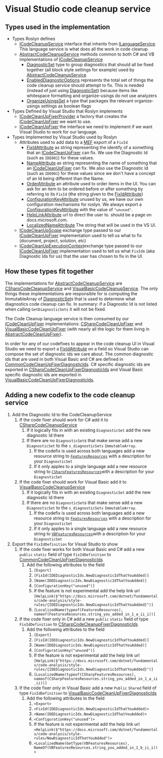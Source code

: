 # Visual Studio code cleanup service

## Types used in the implementation

- Types Roslyn defines
  - [ICodeCleanupService](ICodeCleanupService.cs) interface that inherits from [ILanguageService](../../../../Workspaces/Core/Portable/Workspace/Host/ILanguageService.cs). This language service is what does all the work in code cleanup.
  - [AbstractCodeCleanupService](AbstractCodeCleanupService.cs) methods common to both C# and VB implementations of [ICodeCleanupService](ICodeCleanupService.cs)
    - [DiagnosticSet](DiagnosticSet.cs) type to group diagnostics that should all be fixed together (all block style settings for example) used by [AbstractCodeCleanupService](AbstractCodeCleanupService.cs)
    - [EnabledDiagnosticOptions](EnabledDiagnosticOptions.cs) represents the total set of things the code cleanup service should attempt to fix. This is needed (instead of just using [DiagnosticSet](DiagnosticSet.cs)) because items like whitespace formatting and organize-usings do not use analyzers
    - [OrganizeUsingsSet](OrganizeUsingsSettings.cs) a type that packages the relevant organize-usings settings as boolean flags
- Types Defined by Visual Studio that Roslyn implements
  - [ICodeCleanUpFixerProvider](https://docs.microsoft.com/dotnet/api/microsoft.visualstudio.language.codecleanup.icodecleanupfixerprovider) a factory that creates the [ICodeCleanUpFixer](https://docs.microsoft.com/dotnet/api/microsoft.visualstudio.language.codecleanup.icodecleanupfixer) we want to use.
  - [ICodeCleanUpFixer](https://docs.microsoft.com/dotnet/api/microsoft.visualstudio.language.codecleanup.icodecleanupfixer) the interface we need to implement if we want Visual Studio to work for our language.
- Types Implemented by Visual Studio used by Roslyn
  - Attributes used to add data to a [MEF](https://docs.microsoft.com/dotnet/framework/mef/) export of a `FixId`
    - [FixIdAttribute](https://docs.microsoft.com/dotnet/api/microsoft.visualstudio.language.codecleanup.fixidattribute) as string representing the identify of a something that an [ICodeCleanUpFixer](https://docs.microsoft.com/dotnet/api/microsoft.visualstudio.language.codecleanup.icodecleanupfixer) can fix. We use the Diagnostic Id (such as `IDE001`) for these values.
    - [NameAttribute](https://docs.microsoft.com/dotnet/api/microsoft.visualstudio.utilities.nameattribute) as string representing the name of something that an [ICodeCleanUpFixer](https://docs.microsoft.com/dotnet/api/microsoft.visualstudio.language.codecleanup.icodecleanupfixer) can fix. We also use the Diagnostic Id (such as `IDE001`) for these values since we don't have a concept of an Id being different than the Name.
    - [OrderAttribute](https://docs.microsoft.com/dotnet/api/microsoft.visualstudio.utilities.orderattribute) an attribute used to order items in the UI. You can ask for an item to be ordered before or after something by referring to its `FixId` (the string given to the [FixIdAttribute](https://docs.microsoft.com/dotnet/api/microsoft.visualstudio.language.codecleanup.fixidattribute))
    - [ConfigurationKeyAttribute](https://docs.microsoft.com/dotnet/api/microsoft.visualstudio.language.codecleanup.configurationkeyattribute) unused by us, we have our own configuration mechanisms for roslyn. We always export a [ConfigurationKeyAttribute](https://docs.microsoft.com/dotnet/api/microsoft.visualstudio.language.codecleanup.configurationkeyattribute) with the value of `"unused"`.
    - [HelpLinkAttribute](https://docs.microsoft.com/dotnet/api/microsoft.visualstudio.language.codecleanup.helplinkattribute) url to direct the user to. should be a page on docs.microsoft.com.
    - [LocalizedNameAttribute](https://docs.microsoft.com/dotnet/api/microsoft.visualstudio.utilities.localizednameattribute) The string that will be used in the VS UI.
  - [ICodeCleanUpScope](https://docs.microsoft.com/dotnet/api/microsoft.visualstudio.language.codecleanup.icodecleanupscope) exchange type passed to our [ICodeCleanUpFixer](https://docs.microsoft.com/dotnet/api/microsoft.visualstudio.language.codecleanup.icodecleanupfixer) implementation used to tell us what to fix (document, project, solution, etc)
  - [ICodeCleanUpExecutionContext](https://docs.microsoft.com/dotnet/api/microsoft.visualstudio.language.codecleanup.icodecleanupexecutioncontext)exchange type passed to our [ICodeCleanUpFixer](https://docs.microsoft.com/dotnet/api/microsoft.visualstudio.language.codecleanup.icodecleanupfixer) implementation used to tell us what `FixId`s (aka Diagnostic Ids for us) that the user has chosen to fix in the UI.

## How these types fit together

The implementations for [AbstractCodeCleanupService](AbstractCodeCleanupService.cs) are [CSharpCodeCleanupService](../../../CSharp/Portable/CodeCleanup/CSharpCodeCleanupService.cs) and [VisualBasicCodeCleanupService](../../../VisualBasic/Portable/CodeCleanup/VisualBasicCodeCleanupService.vb). The only things these implementations are responsible for is computing the ImmutableArray of [DiagnosticSet](DiagnosticSet.cs)s that is used to determine what diagnostics code cleanup can fix. In summary: if a Diagnostic Id is not listed when calling `GetDiagnosticSets` it will not be fixed.

The Code Cleanup language service is then consumed by our [ICodeCleanUpFixer](https://docs.microsoft.com/dotnet/api/microsoft.visualstudio.language.codecleanup.icodecleanupfixer) implementations: [CSharpCodeCleanUpFixer](../../../../VisualStudio/CSharp/Impl/LanguageService/CSharpCodeCleanupFixer.cs) and [VisualBasicCodeCleanUpFixer](../../../../VisualStudio/VisualBasic/Impl/LanguageService/VisualBasicCodeCleanupFixer.vb) (with nearly all the logic for them living in [AbstractCodeCleanUpFixer](../../../../VisualStudio/Core/Def/Implementation/CodeCleanup/AbstractCodeCleanUpFixer.cs)).

In order for any of our codefixes to appear in the code cleanup UI in Visual Studio  we need to export a [FixIdAttribute](https://docs.microsoft.com/dotnet/api/microsoft.visualstudio.language.codecleanup.fixidattribute) on a field so Visual Studio can compose the set of diagnostic ids we care about. The common diagnostic ids that are used in both Visual Basic and C# are defined in [CommonCodeCleanUpFixerDiagnosticIds](../../../../VisualStudio/Core/Def/Implementation/CodeCleanup/CommonCodeCleanUpFixerDiagnosticIds.cs). C# specific diagnostic ids are exported in [CSharpCodeCleanUpFixerDiagnosticIds](../../../../VisualStudio/CSharp/Impl/LanguageService/CSharpCodeCleanupFixerDiagnosticIds.cs) and Visual Basic specific diagnostic ids are exported in [VisualBasicCodeCleanUpFixerDiagnosticIds](../../../../VisualStudio/VisualBasic/Impl/LanguageService/VisualBasicCodeCleanupFixerDiagnosticIds.vb).

## Adding a new codefix to the code cleanup service

1. Add the Diagnostic Id to the CodeCleanupService
    1. If the code fixer should work for C# add it to [CSharpCodeCleanupService](../../../CSharp/Portable/CodeCleanup/CSharpCodeCleanupService.cs#L22)
        1. If it logically fits in with an existing `DiagnosticSet` add the new diagnostic Id there
        1. If there are no `DiagnosticSet`s that make sense add a new `DiagnosticSet` to the `s_diagnosticSets` `ImmutableArray`.
            1. If the codefix is used across both languages add a new resource string to [`FeaturesResources`](../FeaturesResources.resx) with a description for your `DiagnosticSet`
            1. If it only apples to a single language add a new resource string to [`CSharpFeaturesResources`](../../../CSharp/Portable/CSharpFeaturesResources.resx)with a description for your `DiagnosticSet`
    1. If the code fixer should work for Visual Basic add it to [VisualBasicCodeCleanupService](../../../VisualBasic/Portable/CodeCleanup/VisualBasicCodeCleanupService.vb#L21)
        1. If it logically fits in with an existing `DiagnosticSet` add the new diagnostic Id there
        1. If there are no `DiagnosticSet`s that make sense add a new `DiagnosticSet` to the `s_diagnosticSets` `ImmutableArray`.
            1. If the codefix is used across both languages add a new resource string to [`FeaturesResources`](../FeaturesResources.resx) with a description for your `DiagnosticSet`
            1. If it only apples to a single language add a new resource string to [`VBFeaturesResources`](../../../VisualBasic/Portable/VBFeaturesResources.resx)with a description for your `DiagnosticSet`
1. Export the `FixIdDefinition` for Visual Studio to show
    1. If the code fixer works for both Visual Basic and C# add a new `public` `static` field of type `FixIdDefinition` to [CommonCodeCleanUpFixerDiagnosticIds](../../../../VisualStudio/Core/Def/Implementation/CodeCleanup/CommonCodeCleanUpFixerDiagnosticIds.cs)
        1. Add the following attributes to the field
            1. `[Export]`
            1. `[FixId(IDEDiagnosticIds.NewDiagnosticIdThatYouAdded)]`
            1. `[Name(IDEDiagnosticIds.NewDiagnosticIdThatYouAdded)]`
            1. `[ConfigurationKey("unused")]`
            1. If the feature is not experimental add the help link url `[HelpLink($"https://docs.microsoft.com/dotnet/fundamentals/code-analysis/style-rules/{IDEDiagnosticIds.NewDiagnosticIdThatYouAdded}")]`
            1. `[LocalizedName(typeof(FeaturesResources), nameof(FeaturesResources.string_you_added_in_1_a_ii_i))]`
    1. If the code fixer only in C# add a new `public` `static` field of type `FixIdDefinition` to [CSharpCodeCleanupFixerDiagnosticIds](../../../../VisualStudio/CSharp/Impl/LanguageService/CSharpCodeCleanupFixerDiagnosticIds.cs)
        1. Add the following attributes to the field
            1. `[Export]`
            1. `[FixId(IDEDiagnosticIds.NewDiagnosticIdThatYouAdded)]`
            1. `[Name(IDEDiagnosticIds.NewDiagnosticIdThatYouAdded)]`
            1. `[ConfigurationKey("unused")]`
            1. If the feature is not experimental add the help link url `[HelpLink($"https://docs.microsoft.com/dotnet/fundamentals/code-analysis/style-rules/{IDEDiagnosticIds.NewDiagnosticIdThatYouAdded}")]`
            1. `[LocalizedName(typeof(CSharpFeaturesResources), nameof(CSharpFeaturesResources.string_you_added_in_1_a_ii_ii))]`
    1. If the code fixer only in Visual Basic add a new `Public` `Shared` field of type `FixIdDefinition` to [VisualBasicCodeCleanUpFixerDiagnosticIds](../../../../VisualStudio/VisualBasic/Impl/LanguageService/VisualBasicCodeCleanupFixerDiagnosticIds.vb)
        1. Add the following attributes to the field
            1. `<Export>`
            1. `<FixId(IDEDiagnosticIds.NewDiagnosticIdThatYouAdded)>`
            1. `<Name(IDEDiagnosticIds.NewDiagnosticIdThatYouAdded)>`
            1. `<ConfigurationKey("unused")>`
            1. If the feature is not experimental add the help link url `<HelpLink($"https://docs.microsoft.com/dotnet/fundamentals/code-analysis/style-rules/NewDiagnosticIdThatYouAdded")>`
            1. `<LocalizedName(GetType(VBFeaturesResources), NameOf(VBFeaturesResources.string_you_added_in_1_b_ii_i))>`
